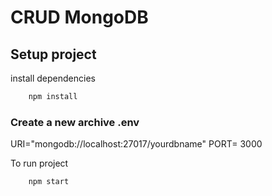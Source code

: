 # CRUD MongoDB

## Setup project

install dependencies

```sh 
    npm install
```

### Create a new archive .env 

URI="mongodb://localhost:27017/yourdbname"
PORT= 3000

To run project

```sh 
    npm start
```
